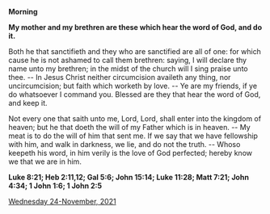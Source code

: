 **Morning**

**My mother and my brethren are these which hear the word of God, and do it.**
 
Both he that sanctifieth and they who are sanctified are all of one: for which cause he is not ashamed to call them brethren: saying, I will declare thy name unto my brethren; in the midst of the church will I sing praise unto thee. -- In Jesus Christ neither circumcision availeth any thing, nor uncircumcision; but faith which worketh by love. -- Ye are my friends, if ye do whatsoever I command you. Blessed are they that hear the word of God, and keep it.
 
Not every one that saith unto me, Lord, Lord, shall enter into the kingdom of heaven; but he that doeth the will of my Father which is in heaven. -- My meat is to do the will of him that sent me. If we say that we have fellowship with him, and walk in darkness, we lie, and do not the truth. -- Whoso keepeth his word, in him verily is the love of God perfected; hereby know we that we are in him.  

**Luke 8:21; Heb 2:11,12; Gal 5:6; John 15:14; Luke 11:28; Matt 7:21; John 4:34; 1 John 1:6; 1 John 2:5**

[Wednesday 24-November, 2021](https://t.me/daily_light)
